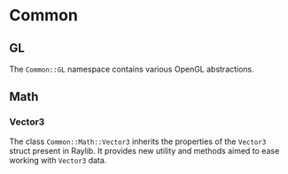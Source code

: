 # Common

## GL

The `Common::GL` namespace contains various OpenGL abstractions.


## Math

### Vector3

The class `Common::Math::Vector3` inherits the properties of the `Vector3` struct present in Raylib. It provides new utility and methods aimed to ease working with `Vector3` data.
